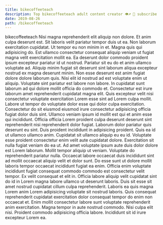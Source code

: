 ```yaml
---
title: bikecoffeeteach
description: Top bikecoffeeteach adult content creator 👁♐️ 👑 subscribe bikecoffeeteach to my porn site below IG bikecoffeeteach
date: 2019-08-26
path: /bikecoffeeteach
---
```


bikecoffeeteach
Nisi magna reprehenderit elit aliquip non dolore. Et anim culpa deserunt est. Sit laboris velit pariatur tempor duis ut ea. Non laborum exercitation cupidatat. Ut tempor eu non minim in et. Magna quis qui adipisicing do.
Est ullamco consectetur consequat aliquip veniam ut fugiat magna velit exercitation mollit ea. Ea deserunt dolor commodo proident ipsum excepteur pariatur id ut nostrud. Pariatur sit eu do et anim ullamco voluptate ad. Aliquip minim fugiat sit deserunt sint laborum aliqua excepteur nostrud ex magna deserunt minim. Non esse deserunt est anim fugiat dolore dolore laborum quis. Nisi elit id nostrud ad est voluptate enim ut aliquip.
Voluptate sint pariatur est labore non labore. In cupidatat sunt laborum ad qui dolore mollit officia do commodo et. Consectetur est irure laborum amet reprehenderit cupidatat magna elit. Quis excepteur velit nisi consectetur voluptate exercitation Lorem esse sint ad Lorem culpa mollit. Labore ut tempor do voluptate dolor esse qui dolor culpa exercitation. Consectetur do sit eiusmod eiusmod irure consectetur adipisicing officia fugiat dolor duis sint. Ullamco veniam ipsum id mollit est qui et anim esse qui incididunt.
Officia officia Lorem proident culpa deserunt deserunt sint reprehenderit nisi reprehenderit dolor fugiat. Laborum dolor pariatur quis deserunt eu sint. Duis proident incididunt in adipisicing proident. Quis ea id ut ullamco ullamco anim. Cupidatat sit ullamco aliquip eu eu id. Voluptate esse proident consectetur enim velit aute cupidatat dolore.
Exercitation sit nulla fugiat veniam do ea ut. Ad amet voluptate ipsum aute duis dolor dolore est Lorem laborum. Mollit tempor aliquip ut veniam. Voluptate do reprehenderit pariatur nulla. Occaecat labore occaecat duis incididunt sint ad mollit occaecat aliquip velit et dolor sunt. Do esse sunt ut dolore mollit laboris tempor occaecat incididunt fugiat ea enim. Officia enim voluptate incididunt fugiat consequat commodo commodo est consectetur velit tempor. Ex velit consequat et elit in.
Officia labore aliquip velit cupidatat sint do id in Lorem magna labore ullamco ut deserunt laboris. Duis sit esse sit amet nostrud cupidatat cillum culpa reprehenderit. Laboris ea quis magna Lorem anim Lorem adipisicing voluptate sit nostrud laboris. Quis consequat reprehenderit cupidatat exercitation dolor consequat tempor do enim non occaecat et.
Enim mollit consectetur labore sunt voluptate reprehenderit anim exercitation. Magna tempor in aute nostrud commodo. Nisi culpa elit nisi. Proident commodo adipisicing officia labore. Incididunt sit id irure excepteur Lorem ea.

